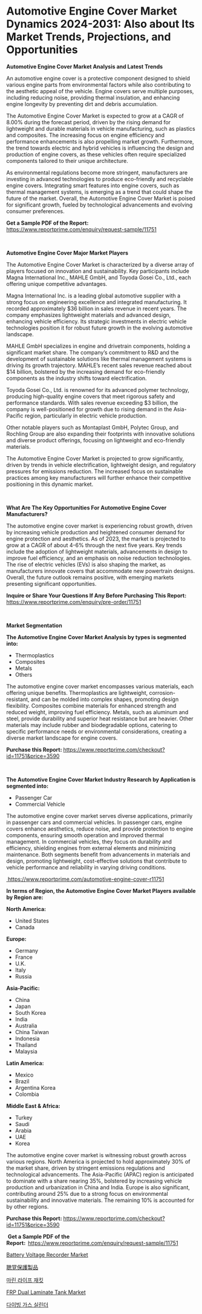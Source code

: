 <p><h1>Automotive Engine Cover Market Dynamics 2024-2031: Also about Its Market Trends, Projections, and Opportunities</h1></p><p><strong>Automotive Engine Cover Market Analysis and Latest Trends</strong></p>
<p><p>An automotive engine cover is a protective component designed to shield various engine parts from environmental factors while also contributing to the aesthetic appeal of the vehicle. Engine covers serve multiple purposes, including reducing noise, providing thermal insulation, and enhancing engine longevity by preventing dirt and debris accumulation.</p><p>The Automotive Engine Cover Market is expected to grow at a CAGR of 8.00% during the forecast period, driven by the rising demand for lightweight and durable materials in vehicle manufacturing, such as plastics and composites. The increasing focus on engine efficiency and performance enhancements is also propelling market growth. Furthermore, the trend towards electric and hybrid vehicles is influencing the design and production of engine covers, as these vehicles often require specialized components tailored to their unique architecture.</p><p>As environmental regulations become more stringent, manufacturers are investing in advanced technologies to produce eco-friendly and recyclable engine covers. Integrating smart features into engine covers, such as thermal management systems, is emerging as a trend that could shape the future of the market. Overall, the Automotive Engine Cover Market is poised for significant growth, fueled by technological advancements and evolving consumer preferences.</p></p>
<p><strong>Get a Sample PDF of the Report:&nbsp;</strong> <a href="https://www.reportprime.com/enquiry/request-sample/11751">https://www.reportprime.com/enquiry/request-sample/11751</a></p>
<p>&nbsp;</p>
<p><strong>Automotive Engine Cover Major Market Players</strong></p>
<p><p>The Automotive Engine Cover Market is characterized by a diverse array of players focused on innovation and sustainability. Key participants include Magna International Inc., MAHLE GmbH, and Toyoda Gosei Co., Ltd., each offering unique competitive advantages.</p><p>Magna International Inc. is a leading global automotive supplier with a strong focus on engineering excellence and integrated manufacturing. It recorded approximately $36 billion in sales revenue in recent years. The company emphasizes lightweight materials and advanced design, enhancing vehicle efficiency. Its strategic investments in electric vehicle technologies position it for robust future growth in the evolving automotive landscape.</p><p>MAHLE GmbH specializes in engine and drivetrain components, holding a significant market share. The company’s commitment to R&D and the development of sustainable solutions like thermal management systems is driving its growth trajectory. MAHLE’s recent sales revenue reached about $14 billion, bolstered by the increasing demand for eco-friendly components as the industry shifts toward electrification.</p><p>Toyoda Gosei Co., Ltd. is renowned for its advanced polymer technology, producing high-quality engine covers that meet rigorous safety and performance standards. With sales revenue exceeding $3 billion, the company is well-positioned for growth due to rising demand in the Asia-Pacific region, particularly in electric vehicle production.</p><p>Other notable players such as Montaplast GmbH, Polytec Group, and Rochling Group are also expanding their footprints with innovative solutions and diverse product offerings, focusing on lightweight and eco-friendly materials.</p><p>The Automotive Engine Cover Market is projected to grow significantly, driven by trends in vehicle electrification, lightweight design, and regulatory pressures for emissions reduction. The increased focus on sustainable practices among key manufacturers will further enhance their competitive positioning in this dynamic market.</p></p>
<p>&nbsp;</p>
<p><strong>What Are The Key Opportunities For Automotive Engine Cover Manufacturers?</strong></p>
<p><p>The automotive engine cover market is experiencing robust growth, driven by increasing vehicle production and heightened consumer demand for engine protection and aesthetics. As of 2023, the market is projected to grow at a CAGR of about 4-6% through the next five years. Key trends include the adoption of lightweight materials, advancements in design to improve fuel efficiency, and an emphasis on noise reduction technologies. The rise of electric vehicles (EVs) is also shaping the market, as manufacturers innovate covers that accommodate new powertrain designs. Overall, the future outlook remains positive, with emerging markets presenting significant opportunities.</p></p>
<p><strong>Inquire or Share Your Questions If Any Before Purchasing This Report:</strong> <a href="https://www.reportprime.com/enquiry/pre-order/11751">https://www.reportprime.com/enquiry/pre-order/11751</a></p>
<p>&nbsp;</p>
<p><strong>Market Segmentation</strong></p>
<p><strong>The Automotive Engine Cover Market Analysis by types is segmented into:</strong></p>
<p><ul><li>Thermoplastics</li><li>Composites</li><li>Metals</li><li>Others</li></ul></p>
<p><p>The automotive engine cover market encompasses various materials, each offering unique benefits. Thermoplastics are lightweight, corrosion-resistant, and can be molded into complex shapes, promoting design flexibility. Composites combine materials for enhanced strength and reduced weight, improving fuel efficiency. Metals, such as aluminum and steel, provide durability and superior heat resistance but are heavier. Other materials may include rubber and biodegradable options, catering to specific performance needs or environmental considerations, creating a diverse market landscape for engine covers.</p></p>
<p><strong>Purchase this Report:&nbsp;</strong><a href="https://www.reportprime.com/checkout?id=11751&price=3590">https://www.reportprime.com/checkout?id=11751&price=3590</a></p>
<p>&nbsp;</p>
<p><strong>The Automotive Engine Cover Market Industry Research by Application is segmented into:</strong></p>
<p><ul><li>Passenger Car</li><li>Commercial Vehicle</li></ul></p>
<p><p>The automotive engine cover market serves diverse applications, primarily in passenger cars and commercial vehicles. In passenger cars, engine covers enhance aesthetics, reduce noise, and provide protection to engine components, ensuring smooth operation and improved thermal management. In commercial vehicles, they focus on durability and efficiency, shielding engines from external elements and minimizing maintenance. Both segments benefit from advancements in materials and design, promoting lightweight, cost-effective solutions that contribute to vehicle performance and reliability in varying driving conditions.</p></p>
<p><a href="https://www.reportprime.com/automotive-engine-cover-r11751">&nbsp;https://www.reportprime.com/automotive-engine-cover-r11751</a></p>
<p><strong>In terms of Region, the Automotive Engine Cover Market Players available by Region are:</strong></p>
<p>
    <p> <strong> North America: </strong>
        <ul>
            <li>United States</li>
            <li>Canada</li>
        </ul>
        </p> 
    <p> <strong> Europe: </strong>
        <ul>
            <li>Germany</li>
            <li>France</li>
            <li>U.K.</li>
            <li>Italy</li>
            <li>Russia</li>
        </ul>
        </p> 
    <p> <strong> Asia-Pacific: </strong>
        <ul>
            <li>China</li>
            <li>Japan</li>
            <li>South Korea</li>
            <li>India</li>
            <li>Australia</li>
            <li>China Taiwan</li>
            <li>Indonesia</li>
            <li>Thailand</li>
            <li>Malaysia</li>
        </ul>
        </p> 
    <p> <strong> Latin America: </strong>
        <ul>
            <li>Mexico</li>
            <li>Brazil</li>
            <li>Argentina Korea</li>
            <li>Colombia</li>
        </ul>
        </p> 
    <p> <strong> Middle East & Africa: </strong>
        <ul>
            <li>Turkey</li>
            <li>Saudi</li>
            <li>Arabia</li>
            <li>UAE</li>
            <li>Korea</li>
        </ul>
    </p>
    </p>
<p><p>The automotive engine cover market is witnessing robust growth across various regions. North America is projected to hold approximately 30% of the market share, driven by stringent emissions regulations and technological advancements. The Asia-Pacific (APAC) region is anticipated to dominate with a share nearing 35%, bolstered by increasing vehicle production and urbanization in China and India. Europe is also significant, contributing around 25% due to a strong focus on environmental sustainability and innovative materials. The remaining 10% is accounted for by other regions.</p></p>
<p><strong>Purchase this Report: </strong><a href="https://www.reportprime.com/checkout?id=11751&price=3590">https://www.reportprime.com/checkout?id=11751&price=3590</a></p>
<p>&nbsp;<strong>Get a Sample PDF of the Report:&nbsp;&nbsp;</strong><a href="https://www.reportprime.com/enquiry/request-sample/11751">https://www.reportprime.com/enquiry/request-sample/11751</a></p>
<p><strong></strong></p>
<p><p><a href="https://medium.com/@clairhane1992/battery-voltage-recorder-market-growth-outlook-from-2024-to-2031-and-it-is-projecting-at-4-8-452a7aa00dd4">Battery Voltage Recorder Market</a></p><p><a href="https://medium.com/@jasenlueilwitz/%E8%80%B3%E4%BF%9D%E8%AD%B7%E8%A3%BD%E5%93%81%E5%B8%82%E5%A0%B4%E3%81%AE%E8%A6%8F%E6%A8%A1-%E6%88%90%E9%95%B7-%E6%A5%AD%E7%95%8C%E5%88%86%E6%9E%90-%E5%B8%82%E5%A0%B4%E3%82%BB%E3%82%B0%E3%83%A1%E3%83%B3%E3%83%86%E3%83%BC%E3%82%B7%E3%83%A7%E3%83%B3%E3%81%8A%E3%82%88%E3%81%B3%E5%9C%B0%E5%9F%9F%E3%81%AE%E6%B4%9E%E5%AF%9F-2031%E5%B9%B4%E3%81%BE%E3%81%A7%E3%81%AE%E4%BA%88%E6%B8%AC-acfb6c2adc6b">聴覚保護製品</a></p><p><a href="https://medium.com/@rudyswaniafgwski56664/%ED%95%B4%EC%96%91-%EA%B5%AC%EB%AA%85%EC%A1%B0%EB%81%BC-%EC%82%B0%EC%97%85-%EC%A0%84%EB%A7%9D-%EC%8B%9C%EC%9E%A5-%EB%B3%80%ED%99%94-%EB%B0%8F-%EC%A0%84%EB%9E%B5%EC%A0%81-%ED%95%84%EC%88%98-%EC%82%AC%ED%95%AD-2024-2031-f9e2e1064719">마린 라이프 재킷</a></p><p><a href="https://issuu.com/reportprime-2/docs/frp-dual-laminate-tank-market-size-_81be26a937ae60">FRP Dual Laminate Tank Market</a></p><p><a href="https://medium.com/@rudyswaniafgwski56664/%EA%B8%80%EB%A1%9C%EB%B2%8C-%EB%8B%A4%EC%9D%B4%EB%B9%99-%EA%B0%80%EC%8A%A4-%EC%8B%A4%EB%A6%B0%EB%8D%94-%EC%8B%9C%EC%9E%A5-%EC%9D%91%EC%9A%A9-%EB%B6%84%EC%95%BC-%EC%B5%9C%EC%A2%85-%EC%82%AC%EC%9A%A9-%EC%82%B0%EC%97%85-%EC%9C%A0%ED%98%95-%EC%9E%A5%EB%B9%84-%EB%B0%8F-%EC%A7%80%EC%97%AD%EC%97%90-%EB%8C%80%ED%95%9C-%EC%A7%91%EC%A4%91-%EB%B6%84%EC%84%9D-%EB%B0%8F-%EC%98%88%EC%B8%A1-2024-2031-3cdf7f3e0684">다이빙 가스 실린더</a></p></p>